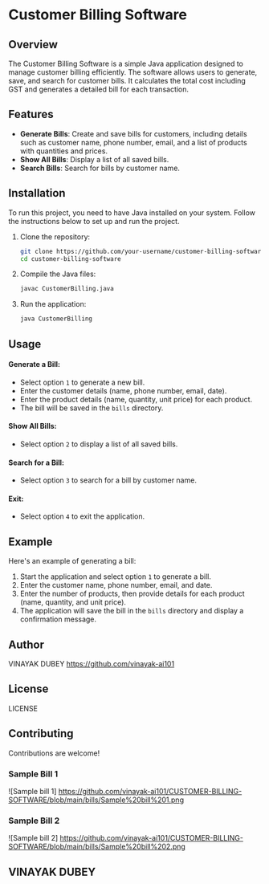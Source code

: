 # Customer Billing Software

## Overview
The Customer Billing Software is a simple Java application designed to manage customer billing efficiently. The software allows users to generate, save, and search for customer bills. It calculates the total cost including GST and generates a detailed bill for each transaction.

## Features
- **Generate Bills**: Create and save bills for customers, including details such as customer name, phone number, email, and a list of products with quantities and prices.
- **Show All Bills**: Display a list of all saved bills.
- **Search Bills**: Search for bills by customer name.

## Installation
To run this project, you need to have Java installed on your system. Follow the instructions below to set up and run the project.

1. Clone the repository:
    ```bash
    git clone https://github.com/your-username/customer-billing-software.git
    cd customer-billing-software
    ```

2. Compile the Java files:
    ```bash
    javac CustomerBilling.java
    ```

3. Run the application:
    ```bash
    java CustomerBilling
    ```

## Usage
#### Generate a Bill:
- Select option `1` to generate a new bill.
- Enter the customer details (name, phone number, email, date).
- Enter the product details (name, quantity, unit price) for each product.
- The bill will be saved in the `bills` directory.

#### Show All Bills:
- Select option `2` to display a list of all saved bills.

#### Search for a Bill:
- Select option `3` to search for a bill by customer name.

#### Exit:
- Select option `4` to exit the application.

## Example
Here's an example of generating a bill:

1. Start the application and select option `1` to generate a bill.
2. Enter the customer name, phone number, email, and date.
3. Enter the number of products, then provide details for each product (name, quantity, and unit price).
4. The application will save the bill in the `bills` directory and display a confirmation message.

## Author
VINAYAK DUBEY https://github.com/vinayak-ai101

## License
LICENSE

## Contributing
Contributions are welcome! 

### Sample Bill 1
![Sample bill 1] https://github.com/vinayak-ai101/CUSTOMER-BILLING-SOFTWARE/blob/main/bills/Sample%20bill%201.png

### Sample Bill 2
![Sample bill 2] https://github.com/vinayak-ai101/CUSTOMER-BILLING-SOFTWARE/blob/main/bills/Sample%20bill%202.png

## VINAYAK DUBEY
